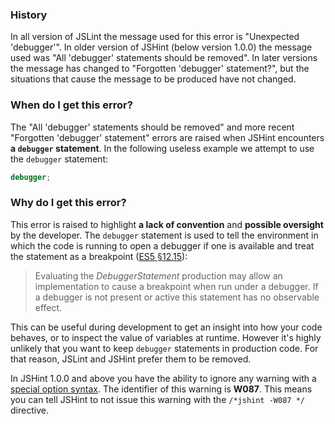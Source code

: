 <!---
{
    "titles": [
        "All 'debugger' statements should be removed",
        "Forgotten 'debugger' statement",
        "Unexpected 'debugger'",
        "W087"
    ],
    "tools": [
        "jshint",
        "jslint"
    ],
    "tags": [
        "dev"
    ],
    "contributors": [
        "jallardice"
    ],
    "slugs": [
        "all-debugger-statements-should-be-removed",
        "forgotten-debugger-statement",
        "unexpected-debugger",
        "w087"
    ]
}
-->

### History

In all version of JSLint the message used for this error is "Unexpected 'debugger'". In older version of JSHint (below
version 1.0.0) the message used was "All 'debugger' statements should be removed". In later versions the message has
changed to "Forgotten 'debugger' statement?", but the situations that cause the message to be produced have not changed.

### When do I get this error?

The "All 'debugger' statements should be removed" and more recent "Forgotten 'debugger' statement" errors are raised
when JSHint encounters **a `debugger` statement**. In the following useless example we attempt to use the `debugger`
statement:

```javascript
debugger;
```

### Why do I get this error?

This error is raised to highlight **a lack of convention** and **possible oversight** by the developer. The `debugger`
statement is used to tell the environment in which the code is running to open a debugger if one is available and treat
the statement as a breakpoint ([ES5 &sect;12.15](http://es5.github.com/#x12.15)):

> Evaluating the *DebuggerStatement* production may allow an implementation to cause a breakpoint when run under a
> debugger. If a debugger is not present or active this statement has no observable effect.

This can be useful during development to get an insight into how your code behaves, or to inspect the value of variables
at runtime. However it's highly unlikely that you want to keep `debugger` statements in production code. For that
reason, JSLint and JSHint prefer them to be removed.

In JSHint 1.0.0 and above you have the ability to ignore any warning with a [special option
syntax](http://jshint.com/docs/config/#options). The identifier of this warning is **W087**. This means you can tell
JSHint to not issue this warning with the `/*jshint -W087 */` directive.
